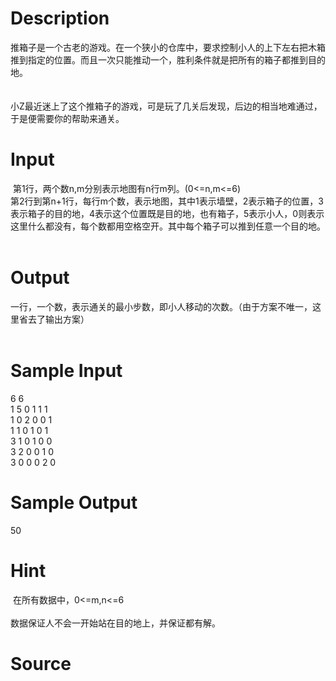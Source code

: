 
# Description

<div class="content"><p>推箱子是一个古老的游戏。在一个狭小的仓库中，要求控制小人的上下左右把木箱推到指定的位置。而且一次只能推动一个，胜利条件就是把所有的箱子都推到目的地。  <br/>
   <br/>
   <br/>
小Z最近迷上了这个推箱子的游戏，可是玩了几关后发现，后边的相当地难通过，于是便需要你的帮助来通关。</p></div>

# Input

<div class="content"><p> 第1行，两个数n,m分别表示地图有n行m列。(0&lt;=n,m&lt;=6)<br/>
第2行到第n+1行，每行m个数，表示地图，其中1表示墙壁，2表示箱子的位置，3表示箱子的目的地，4表示这个位置既是目的地，也有箱子，5表示小人，0则表示这里什么都没有，每个数都用空格空开。其中每个箱子可以推到任意一个目的地。<br/>
 </p></div>

# Output

<div class="content"><p>一行，一个数，表示通关的最小步数，即小人移动的次数。（由于方案不唯一，这里省去了输出方案）<br/>
 </p>
<p></p></div>

# Sample Input

<div class="content"><span class="sampledata">6 6<br/>
1 5 0 1 1 1<br/>
1 0 2 0 0 1<br/>
1 1 0 1 0 1<br/>
3 1 0 1 0 0<br/>
3 2 0 0 1 0<br/>
3 0 0 0 2 0<br/>
</span></div>

# Sample Output

<div class="content"><span class="sampledata"> 50</span></div>

# Hint

<div class="content"><p></p><p> 在所有数据中，0&lt;=m,n&lt;=6<br/><br/>
数据保证人不会一开始站在目的地上，并保证都有解。 </p><p></p></div>

# Source

<div class="content"><p><a href="problemset.php?search="></a></p></div>

